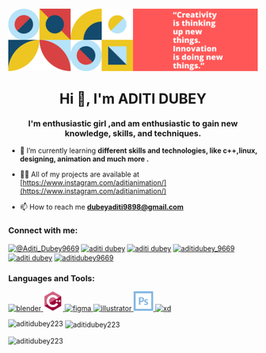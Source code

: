 <img align="center" src="https://raw.githubusercontent.com/Aditidubey223/Aditidubey223/main/“Creativity is thinking up new things. Innovation is doing new things.”.png"/></a>

<h1 align="center">Hi 👋, I'm ADITI DUBEY</h1>
<h3 align="center">I'm enthusiastic girl ,and am enthusiastic to gain new knowledge, skills, and techniques.</h3>


- 🌱 I’m currently learning **different skills and technologies, like c++,linux, designing, animation and much more .**

- 👨‍💻 All of my projects are available at [https://www.instagram.com/aditianimation/](https://www.instagram.com/aditianimation/)

- 📫 How to reach me **dubeyaditi9898@gmail.com**

<h3 align="left">Connect with me:</h3>
<p align="left">
<a href="https://twitter.com/@aditi_dubey9669" target="blank"><img align="center" src="https://raw.githubusercontent.com/rahuldkjain/github-profile-readme-generator/master/src/images/icons/Social/twitter.svg" alt="@Aditi_Dubey9669" height="30" width="40" /></a>
<a href="https://linkedin.com/in/aditi dubey" target="blank"><img align="center" src="https://raw.githubusercontent.com/rahuldkjain/github-profile-readme-generator/master/src/images/icons/Social/linked-in-alt.svg" alt="aditi dubey" height="30" width="40" /></a>
<a href="https://fb.com/aditi dubey" target="blank"><img align="center" src="https://raw.githubusercontent.com/rahuldkjain/github-profile-readme-generator/master/src/images/icons/Social/facebook.svg" alt="aditi dubey" height="30" width="40" /></a>
<a href="https://instagram.com/aditidubey_9669" target="blank"><img align="center" src="https://raw.githubusercontent.com/rahuldkjain/github-profile-readme-generator/master/src/images/icons/Social/instagram.svg" alt="aditidubey_9669" height="30" width="40" /></a>
<a href="https://www.behance.net/aditi dubey" target="blank"><img align="center" src="https://raw.githubusercontent.com/rahuldkjain/github-profile-readme-generator/master/src/images/icons/Social/behance.svg" alt="aditi dubey" height="30" width="40" /></a>
<a href="https://www.hackerrank.com/aditidubey9669" target="blank"><img align="center" src="https://raw.githubusercontent.com/rahuldkjain/github-profile-readme-generator/master/src/images/icons/Social/hackerrank.svg" alt="aditidubey9669" height="30" width="40" /></a>
</p>

<h3 align="left">Languages and Tools:</h3>
<p align="left"> <a href="https://www.blender.org/" target="_blank"> <img src="https://download.blender.org/branding/community/blender_community_badge_white.svg" alt="blender" width="40" height="40"/> </a> <a href="https://www.w3schools.com/cpp/" target="_blank"> <img src="https://raw.githubusercontent.com/devicons/devicon/master/icons/cplusplus/cplusplus-original.svg" alt="cplusplus" width="40" height="40"/> </a> <a href="https://www.figma.com/" target="_blank"> <img src="https://www.vectorlogo.zone/logos/figma/figma-icon.svg" alt="figma" width="40" height="40"/> </a> <a href="https://www.adobe.com/in/products/illustrator.html" target="_blank"> <img src="https://www.vectorlogo.zone/logos/adobe_illustrator/adobe_illustrator-icon.svg" alt="illustrator" width="40" height="40"/> </a> <a href="https://www.photoshop.com/en" target="_blank"> <img src="https://raw.githubusercontent.com/devicons/devicon/master/icons/photoshop/photoshop-line.svg" alt="photoshop" width="40" height="40"/> </a> <a href="https://www.adobe.com/products/xd.html" target="_blank"> <img src="https://cdn.worldvectorlogo.com/logos/adobe-xd.svg" alt="xd" width="40" height="40"/> </a> </p>

<p><img align="left" src="https://github-readme-stats.vercel.app/api/top-langs?username=aditidubey223&show_icons=true&locale=en&layout=compact" alt="aditidubey223" /></p>

<p>&nbsp;<img align="center" src="https://github-readme-stats.vercel.app/api?username=aditidubey223&show_icons=true&locale=en" alt="aditidubey223" /></p>

<p><img align="center" src="https://github-readme-streak-stats.herokuapp.com/?user=aditidubey223&" alt="aditidubey223" /></p>

